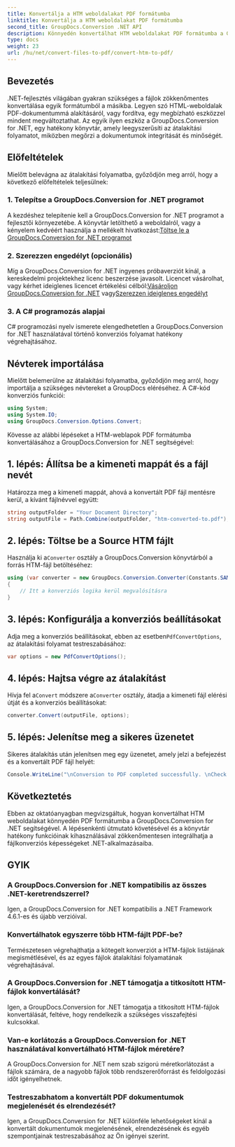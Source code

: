 ```yaml
---
title: Konvertálja a HTM weboldalakat PDF formátumba
linktitle: Konvertálja a HTM weboldalakat PDF formátumba
second_title: GroupDocs.Conversion .NET API
description: Könnyedén konvertálhat HTM weboldalakat PDF formátumba a GroupDocs.Conversion for .NET segítségével. Kövesse lépésenkénti útmutatónkat a .NET-alkalmazásaiba való zökkenőmentes integráció érdekében.
type: docs
weight: 23
url: /hu/net/convert-files-to-pdf/convert-htm-to-pdf/
---
```

## Bevezetés
.NET-fejlesztés világában gyakran szükséges a fájlok zökkenőmentes konvertálása egyik formátumból a másikba. Legyen szó HTML-weboldalak PDF-dokumentummá alakításáról, vagy fordítva, egy megbízható eszközzel mindent megváltoztathat. Az egyik ilyen eszköz a GroupDocs.Conversion for .NET, egy hatékony könyvtár, amely leegyszerűsíti az átalakítási folyamatot, miközben megőrzi a dokumentumok integritását és minőségét.
## Előfeltételek
Mielőtt belevágna az átalakítási folyamatba, győződjön meg arról, hogy a következő előfeltételek teljesülnek:
### 1. Telepítse a GroupDocs.Conversion for .NET programot
 A kezdéshez telepítenie kell a GroupDocs.Conversion for .NET programot a fejlesztői környezetébe. A könyvtár letölthető a weboldalról, vagy a kényelem kedvéért használja a mellékelt hivatkozást:[Töltse le a GroupDocs.Conversion for .NET programot](https://releases.groupdocs.com/conversion/net/)
### 2. Szerezzen engedélyt (opcionális)
 Míg a GroupDocs.Conversion for .NET ingyenes próbaverziót kínál, a kereskedelmi projektekhez licenc beszerzése javasolt. Licencet vásárolhat, vagy kérhet ideiglenes licencet értékelési célból:[Vásároljon GroupDocs.Conversion for .NET](https://purchase.groupdocs.com/buy) vagy[Szerezzen ideiglenes engedélyt](https://purchase.groupdocs.com/temporary-license/)
### 3. A C# programozás alapjai
C# programozási nyelv ismerete elengedhetetlen a GroupDocs.Conversion for .NET használatával történő konverziós folyamat hatékony végrehajtásához.

## Névterek importálása
Mielőtt belemerülne az átalakítási folyamatba, győződjön meg arról, hogy importálja a szükséges névtereket a GroupDocs eléréséhez. A C#-kód konverziós funkciói:
```csharp
using System;
using System.IO;
using GroupDocs.Conversion.Options.Convert;
```

Kövesse az alábbi lépéseket a HTM-weblapok PDF formátumba konvertálásához a GroupDocs.Conversion for .NET segítségével:
## 1. lépés: Állítsa be a kimeneti mappát és a fájl nevét
Határozza meg a kimeneti mappát, ahová a konvertált PDF fájl mentésre kerül, a kívánt fájlnévvel együtt:
```csharp
string outputFolder = "Your Document Directory";
string outputFile = Path.Combine(outputFolder, "htm-converted-to.pdf");
```
## 2. lépés: Töltse be a Source HTM fájlt
 Használja ki a`Converter` osztály a GroupDocs.Conversion könyvtárból a forrás HTM-fájl betöltéséhez:
```csharp
using (var converter = new GroupDocs.Conversion.Converter(Constants.SAMPLE_HTM))
{
    // Itt a konverziós logika kerül megvalósításra
}
```
## 3. lépés: Konfigurálja a konverziós beállításokat
 Adja meg a konverziós beállításokat, ebben az esetben`PdfConvertOptions`, az átalakítási folyamat testreszabásához:
```csharp
var options = new PdfConvertOptions();
```
## 4. lépés: Hajtsa végre az átalakítást
 Hívja fel a`Convert` módszere a`Converter` osztály, átadja a kimeneti fájl elérési útját és a konverziós beállításokat:
```csharp
converter.Convert(outputFile, options);
```
## 5. lépés: Jelenítse meg a sikeres üzenetet
Sikeres átalakítás után jelenítsen meg egy üzenetet, amely jelzi a befejezést és a konvertált PDF fájl helyét:
```csharp
Console.WriteLine("\nConversion to PDF completed successfully. \nCheck output in {0}", outputFolder);
```

## Következtetés
Ebben az oktatóanyagban megvizsgáltuk, hogyan konvertálhat HTM weboldalakat könnyedén PDF formátumba a GroupDocs.Conversion for .NET segítségével. A lépésenkénti útmutató követésével és a könyvtár hatékony funkcióinak kihasználásával zökkenőmentesen integrálhatja a fájlkonverziós képességeket .NET-alkalmazásaiba.
## GYIK
### A GroupDocs.Conversion for .NET kompatibilis az összes .NET-keretrendszerrel?
Igen, a GroupDocs.Conversion for .NET kompatibilis a .NET Framework 4.6.1-es és újabb verzióival.
### Konvertálhatok egyszerre több HTM-fájlt PDF-be?
Természetesen végrehajthatja a kötegelt konverziót a HTM-fájlok listájának megismétlésével, és az egyes fájlok átalakítási folyamatának végrehajtásával.
### A GroupDocs.Conversion for .NET támogatja a titkosított HTM-fájlok konvertálását?
Igen, a GroupDocs.Conversion for .NET támogatja a titkosított HTM-fájlok konvertálását, feltéve, hogy rendelkezik a szükséges visszafejtési kulcsokkal.
### Van-e korlátozás a GroupDocs.Conversion for .NET használatával konvertálható HTM-fájlok méretére?
A GroupDocs.Conversion for .NET nem szab szigorú méretkorlátozást a fájlok számára, de a nagyobb fájlok több rendszererőforrást és feldolgozási időt igényelhetnek.
### Testreszabhatom a konvertált PDF dokumentumok megjelenését és elrendezését?
Igen, a GroupDocs.Conversion for .NET különféle lehetőségeket kínál a konvertált dokumentumok megjelenésének, elrendezésének és egyéb szempontjainak testreszabásához az Ön igényei szerint.